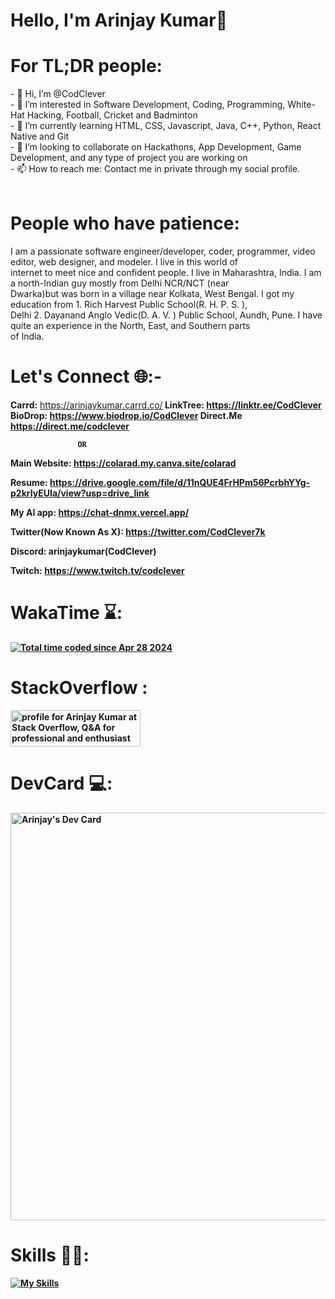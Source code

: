 <h1><b>Hello, I'm Arinjay Kumar👋</b></h1>

<h1><b>For TL;DR people:</b></h1>
- 👋 Hi, I’m @CodClever<br>
- 👀 I’m interested in Software Development, Coding, Programming, White-Hat Hacking, Football, Cricket and Badminton<br>
- 🌱 I’m currently learning HTML, CSS, Javascript, Java, C++, Python, React Native and Git<br>
- 💞️ I’m looking to collaborate on Hackathons, App Development, Game Development, and any type of project you are working on<br>
- 📫 How to reach me: Contact me in private through my social profile.<br><br>

<h1><b>People who have patience:</b></h1>
I am a passionate software engineer/developer, coder, programmer, video editor, web designer, and modeler. I live in this world of<br>
internet to meet nice and confident people. I live in Maharashtra, India. I am a north-Indian guy mostly from Delhi NCR/NCT (near<br>
Dwarka)but was born in a village near Kolkata, West Bengal. I got my education from 1. Rich Harvest Public School(R. H. P. S. ),<br>
Delhi 2. Dayanand Anglo Vedic(D. A. V. ) Public School, Aundh, Pune. I have quite an experience in the North, East, and Southern parts<br> 
of India. 

<h1><b>Let's Connect 🌐:- </b></h1>

<b>Carrd:</b> https://arinjaykumar.carrd.co/<b>
<b>LinkTree:</b> https://linktr.ee/CodClever<b>
<b>BioDrop:</b> https://www.biodrop.io/CodClever<b>
<b>Direct.Me</b> https://direct.me/codclever<b>

                   OR

<b>Main Website:</b> https://colarad.my.canva.site/colarad

<b>Resume:</b> https://drive.google.com/file/d/11nQUE4FrHPm56PcrbhYYg-p2krIyEUIa/view?usp=drive_link

<b>My AI app:</b> https://chat-dnmx.vercel.app/

<b>Twitter(Now Known As X):</b> https://twitter.com/CodClever7k

<b>Discord:</b> arinjaykumar(CodClever)

<b>Twitch:</b> https://www.twitch.tv/codclever

<h1><b>WakaTime ⌛:</b></h1>


<a href="https://wakatime.com/@4cce7c90-a22e-48b6-b2a1-931ec33f2c16"><img src="https://wakatime.com/badge/user/4cce7c90-a22e-48b6-b2a1-93
                                                                       1ec33f2c16.svg" alt="Total time coded since Apr 28 2024" /></a>

<h1><b>StackOverflow :</b></h1>


<a href="https://stackoverflow.com/users/23567323/arinjay-kumar"><img src="https://stackoverflow.com/users/flair/23567323.png" width="208"
                                                                   height="58" alt="profile for Arinjay Kumar at Stack Overflow, Q&amp;A 
                                                                   for professional and enthusiast programmers" title="profile for Arinjay
                                                                   Kumar at Stack Overflow, Q&amp;A for professional and enthusiast program
                                                                   mers"></a>

<h1><b>DevCard 💻:</b></h1>


<a href="https://app.daily.dev/codclever"><img src="https://api.daily.dev/devcards/v2/k1IIp8eVY6m6AKPashui4.png?type=wide&r=ljt" width="652"
                                            alt="Arinjay's Dev Card"/></a>

<h1><b>Skills 👨‍💻:</b></h1> 


[![My Skills](https://skillicons.dev/icons?i=blender,bootstrap,codepen,css,devto,discord,figma,firebase,flask,git,github,gmail,heroku,html,js,linkedin,nextjs,nodejs,notion,npm,ps,php,powershell,pycharm,py,pytorch,react,replit,robloxstudio,sublime,supabase,tensorflow,twitter,unity,unreal,vim,vite,vscode,vue,windows,wordpress,,&perline=10)](https://skillicons.dev)

<!---
CodClever/CodClever is a ✨ special ✨ repository because its `README.md` (this file) appears on your GitHub profile.
You can click the Preview link to take a look at your changes.
--->
